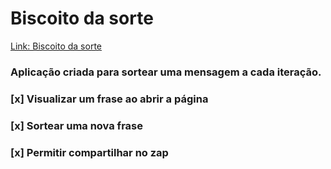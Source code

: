 # Biscoito da sorte

[Link: Biscoito da sorte](https://maiconavila.github.io/biscoito-da-sorte/)

### Aplicação criada para sortear uma mensagem a cada iteração.

### [x] Visualizar um frase ao abrir a página
### [x] Sortear uma nova frase
### [x] Permitir compartilhar no zap
